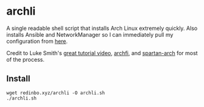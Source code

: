 # archli
A single readable shell script that installs Arch Linux extremely quickly.
Also installs Ansible and NetworkManager so I can immediately pull my configuration from [here](https://github.com/atred/autodots).

Credit to Luke Smith's [great tutorial video](https://www.youtube.com/watch?v=4PBqpX0_UOc),
[archfi](https://github.com/MatMoul/archfi),
and [spartan-arch](https://github.com/abrochard/spartan-arch) for most of the process.

## Install
```
wget redinbo.xyz/archli -O archli.sh
./archli.sh
```
